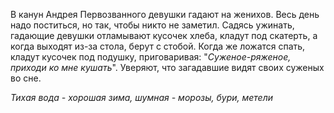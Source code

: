 В канун Андрея Первозванного девушки гадают на женихов. Весь день надо поститься, но так, чтобы никто не заметил. Садясь ужинать, гадающие девушки отламывают кусочек хлеба, кладут под скатерть, а когда выходят из-за стола, берут с стобой. Когда же ложатся спать, кладут кусочек под подушку, приговаривая: "_Суженое-ряженое, приходи ко мне кушать_". Уверяют, что загадавшие видят своих суженых во сне.

_Тихая вода - хорошая зима, шумная - морозы, бури, метели_